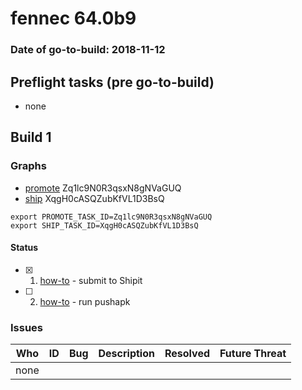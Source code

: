 # fennec 64.0b9

### Date of go-to-build: 2018-11-12

## Preflight tasks (pre go-to-build)
- none

## Build 1  

### Graphs
* [promote](https://tools.taskcluster.net/push-inspector/#/Zq1lc9N0R3qsxN8gNVaGUQ) Zq1lc9N0R3qsxN8gNVaGUQ
* [ship](https://tools.taskcluster.net/push-inspector/#/XqgH0cASQZubKfVL1D3BsQ) XqgH0cASQZubKfVL1D3BsQ
```
export PROMOTE_TASK_ID=Zq1lc9N0R3qsxN8gNVaGUQ
export SHIP_TASK_ID=XqgH0cASQZubKfVL1D3BsQ
```


#### Status
- [x] 1.  [how-to](https://wiki.mozilla.org/Release:Release_Automation_on_Mercurial:Starting_a_Release#Submit_to_Ship_It)  - submit to Shipit
- [ ] 2.  [how-to](https://github.com/mozilla-releng/releasewarrior-2.0/blob/master/docs/release-promotion/mobile/howto.md)  - run pushapk

### Issues
| Who                 | ID               | Bug                                                                 | Description                | Resolved                | Future Threat                |
| ------------------- | ---------------- | ------------------------------------------------------------------- | -------------------------- | ----------------------- | ---------------------------- |
| none | | | | | |

